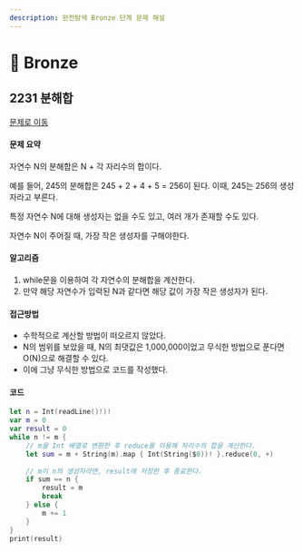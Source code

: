 ```yaml
---
description: 완전탐색 Bronze 단계 문제 해설
---
```


# 🥉 Bronze

## 2231 분해합

[문제로 이동](https://www.acmicpc.net/problem/2231)

#### 문제 요약

자연수 N의 분해합은 N + 각 자리수의 합이다.

예를 들어, 245의 분해합은 245 + 2 + 4 + 5 = 256이 된다. 이때, 245는 256의 생성자라고 부른다.

특정 자연수 N에 대해 생성자는 없을 수도 있고, 여러 개가 존재할 수도 있다.

자연수 N이 주어질 때, 가장 작은 생성자를 구해야한다.

#### 알고리즘

1. while문을 이용하여 각 자연수의 분해합을 계산한다.
2. 만약 해당 자연수가 입력된 N과 같다면 해당 값이 가장 작은 생성자가 된다.

#### 접근방법

* 수학적으로 계산할 방법이 떠오르지 않았다.
* N의 범위를 보았을 때, N의 최댓값은 1,000,000이었고 무식한 방법으로 푼다면 O(N)으로 해결할 수 있다.
* 이에 그냥 무식한 방법으로 코드를 작성했다.

#### 코드

```swift
let n = Int(readLine()!)!
var m = 0
var result = 0
while n != m {
    // m을 Int 배열로 변환한 후 reduce를 이용해 자리수의 합을 계산한다. 
    let sum = m + String(m).map { Int(String($0))! }.reduce(0, +)
    
    // m이 n의 생성자라면, result에 저장한 후 종료한다.
    if sum == n {
        result = m
        break
    } else {
        m += 1
    }
}
print(result)

```

